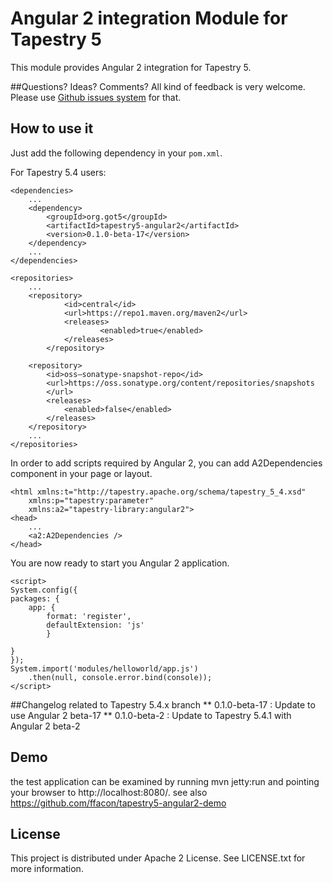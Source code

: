 # Angular 2 integration Module for Tapestry 5

 This module provides Angular 2 integration for Tapestry 5. 

##Questions? Ideas? Comments?
All kind of feedback is very welcome. Please use [Github issues system](http://github.com/ffacon/tapestry5-angular2/issues) for that.

## How to use it

Just  add the following dependency in your `pom.xml`.

For Tapestry 5.4 users:

	<dependencies>
		...
		<dependency>
			<groupId>org.got5</groupId>
			<artifactId>tapestry5-angular2</artifactId>
			<version>0.1.0-beta-17</version>
		</dependency>
		...
	</dependencies>

	<repositories>
		...
		<repository>
          		<id>central</id>
          		<url>https://repo1.maven.org/maven2</url>
          		<releases>
            			<enabled>true</enabled>
          		</releases>
        	</repository>

		<repository>
			<id>oss—sonatype-snapshot-repo</id>
			<url>https://oss.sonatype.org/content/repositories/snapshots
			</url>
			<releases>
				<enabled>false</enabled>
			</releases>
		</repository>
		...
	</repositories>


In order to add scripts required by Angular 2, you can add A2Dependencies component in your page or layout.
 
	<html xmlns:t="http://tapestry.apache.org/schema/tapestry_5_4.xsd" 
		xmlns:p="tapestry:parameter"
		xmlns:a2="tapestry-library:angular2">
	<head>
		...	
		<a2:A2Dependencies />
	</head>

You are now ready to start you Angular 2 application.

	<script>
	System.config({
	packages: {
		app: {
			format: 'register',
			defaultExtension: 'js' 
			}
			
	}
	});
	System.import('modules/helloworld/app.js')
		.then(null, console.error.bind(console));
	</script>

<hello-world  > </hello-world>


##Changelog related to Tapestry 5.4.x branch
** 0.1.0-beta-17 : Update to use Angular 2 beta-17
** 0.1.0-beta-2 : Update to Tapestry 5.4.1 with Angular 2 beta-2

## Demo 
the test application can be examined by running mvn jetty:run and pointing your browser to http://localhost:8080/.
see also https://github.com/ffacon/tapestry5-angular2-demo

## License
This project is distributed under Apache 2 License. See LICENSE.txt for more information. 

